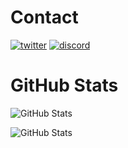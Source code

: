 # Contact
[![twitter](./images/twitter.png)](https://twitter.com/bigardigabriel)
[![discord](./images/discord.png)](https://discord.com/users/429799860959576066)

# GitHub Stats
![GitHub Stats](https://github-readme-stats.vercel.app/api?username=gabrielbigardi&show_icons=true&theme=radical&bg_color=90,141321,2b2154)  
  
![GitHub Stats](https://github-readme-stats.vercel.app/api/top-langs/?username=gabrielbigardi&theme=radical&bg_color=90,141321,2b2154)
